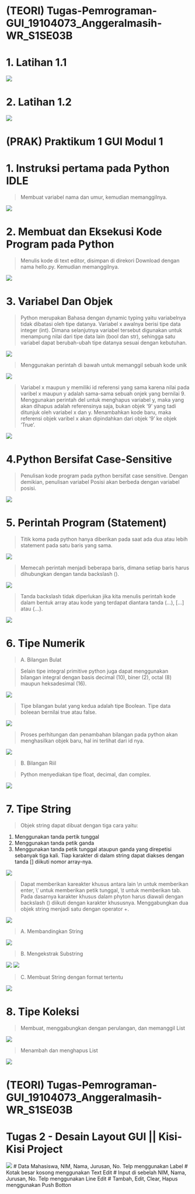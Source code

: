 # (TEORI) Tugas-Pemrograman-GUI_19104073_Anggeralmasih-WR_S1SE03B

# 1. Latihan 1.1
<img src = "https://github.com/anggeralmasih/Tugas-Pemrograman-GUI_19104073_Anggeralmasih-WR_S1SE03B/blob/main/Latihan%20GUI%20(Qt%20Designer)/Lat_1.1.png">

# 2. Latihan 1.2
<img src = "https://github.com/anggeralmasih/Tugas-Pemrograman-GUI_19104073_Anggeralmasih-WR_S1SE03B/blob/main/Latihan%20GUI%20(Qt%20Designer)/Lat_1.2.png">


# (PRAK) Praktikum 1 GUI Modul 1
# 1. Instruksi pertama pada Python IDLE
> Membuat variabel nama dan umur, kemudian memanggilnya.
<img src = "https://github.com/anggeralmasih/Pemrograman-dan-Praktikum-GUI_19104073_Anggeralmasih-WR_S1SE03B/blob/main/Praktikum%201/1.%20print%20ucok.png">

# 2. Membuat dan Eksekusi Kode Program pada Python
> Menulis kode di text editor, disimpan di direkori Download dengan nama hello.py. Kemudian memanggilnya.
<img src = "https://github.com/anggeralmasih/Pemrograman-dan-Praktikum-GUI_19104073_Anggeralmasih-WR_S1SE03B/blob/main/Praktikum%201/2.%20hello%20world%20cd%20downloads.png">

# 3. Variabel Dan Objek
> Python merupakan Bahasa dengan dynamic typing yaitu variabelnya tidak dibatasi oleh tipe datanya. Variabel x awalnya berisi tipe data integer (int). Dimana selanjutnya variabel tersebut digunakan untuk menampung nilai dari tipe data lain (bool dan str), sehingga satu variabel dapat berubah-ubah tipe datanya sesuai dengan
kebutuhan.
<img src = "https://github.com/anggeralmasih/Pemrograman-dan-Praktikum-GUI_19104073_Anggeralmasih-WR_S1SE03B/blob/main/Praktikum%201/3.%20var%20dan%20obj%201.png">

> Menggunakan perintah di bawah untuk memanggil sebuah kode unik
<img src = "https://github.com/anggeralmasih/Pemrograman-dan-Praktikum-GUI_19104073_Anggeralmasih-WR_S1SE03B/blob/main/Praktikum%201/3.%20var%20dan%20obj%202.png">

> Variabel x maupun y memiliki id referensi yang sama karena nilai pada varibel x maupun y adalah sama-sama sebuah onjek yang bernilai 9. Menggunakan perintah del untuk menghapus variabel y, maka yang akan dihapus adalah referensinya saja, bukan objek ‘9’ yang tadi ditunjuk oleh variabel x dan y. Menambahkan kode baru, maka referensi objek varibel x akan dipindahkan dari objek ‘9’ ke objek ‘True’. 
<img src = "https://github.com/anggeralmasih/Pemrograman-dan-Praktikum-GUI_19104073_Anggeralmasih-WR_S1SE03B/blob/main/Praktikum%201/3.%20var%20dan%20obj%203.png">

# 4.Python Bersifat Case-Sensitive
> Penulisan kode program pada python bersifat case sensitive. Dengan demikian, penulisan variabel Posisi akan berbeda dengan variabel posisi.
<img src = "https://github.com/anggeralmasih/Pemrograman-dan-Praktikum-GUI_19104073_Anggeralmasih-WR_S1SE03B/blob/main/Praktikum%201/4.%20case%20sensitive.png">

# 5. Perintah Program (Statement)
> Titik koma pada python
hanya diberikan pada saat ada dua atau lebih statement pada satu baris yang sama.
<img src = "https://github.com/anggeralmasih/Pemrograman-dan-Praktikum-GUI_19104073_Anggeralmasih-WR_S1SE03B/blob/main/Praktikum%201/5.%20perintah%20program%201.png">

> Memecah perintah menjadi beberapa baris, dimana setiap baris harus dihubungkan dengan tanda backslash (\).
<img src = "https://github.com/anggeralmasih/Pemrograman-dan-Praktikum-GUI_19104073_Anggeralmasih-WR_S1SE03B/blob/main/Praktikum%201/5.%20perintah%20program%202.png">

> Tanda backslash tidak diperlukan jika kita menulis perintah kode dalam bentuk
array atau kode yang terdapat diantara tanda (…), […] atau {…}.
<img src = "https://github.com/anggeralmasih/Pemrograman-dan-Praktikum-GUI_19104073_Anggeralmasih-WR_S1SE03B/blob/main/Praktikum%201/5.%20perintah%20program%203.png">

# 6. Tipe Numerik
> A. Bilangan Bulat

> Selain tipe integral primitive python juga dapat menggunakan bilangan integral dengan basis decimal (10), biner (2), octal (8) maupun heksadesimal (16).
<img src = "https://github.com/anggeralmasih/Pemrograman-dan-Praktikum-GUI_19104073_Anggeralmasih-WR_S1SE03B/blob/main/Praktikum%201/6.%20tipe%20numerik%20(bilbul)%201.png">

> Tipe bilangan bulat yang kedua adalah tipe Boolean. Tipe data boleean bernilai true atau false.
<img src = "https://github.com/anggeralmasih/Pemrograman-dan-Praktikum-GUI_19104073_Anggeralmasih-WR_S1SE03B/blob/main/Praktikum%201/6.%20tipe%20numerik%20(bilbul)%202.png">

> Proses perhitungan dan penambahan bilangan pada python akan menghasilkan objek baru, hal ini terlihat dari id nya.
<img src = "https://github.com/anggeralmasih/Pemrograman-dan-Praktikum-GUI_19104073_Anggeralmasih-WR_S1SE03B/blob/main/Praktikum%201/6.%20tipe%20numerik%20(bilbul)%203.png">

> B. Bilangan Riil

> Python menyediakan tipe float, decimal, dan complex.
<img src = "https://github.com/anggeralmasih/Pemrograman-dan-Praktikum-GUI_19104073_Anggeralmasih-WR_S1SE03B/blob/main/Praktikum%201/6.%20tipe%20numerik%20(bilriil)%204.png">

# 7. Tipe String
> Objek string dapat dibuat dengan tiga cara yaitu:
1. Menggunakan tanda pertik tunggal
2. Menggunakan tanda petik ganda
3. Menggunakan tanda petik tunggal ataupun ganda yang direpetisi sebanyak tiga kali.
Tiap karakter di dalam string dapat diakses dengan tanda [] diikuti nomor array-nya.
<img src = "https://github.com/anggeralmasih/Pemrograman-dan-Praktikum-GUI_19104073_Anggeralmasih-WR_S1SE03B/blob/main/Praktikum%201/7.%20tipe%20string%201.png">

> Dapat memberikan kareakter khusus antara lain \n untuk memberikan enter, \’ untuk memberikan petik tunggal, \t untuk memberikan tab. Pada dasarnya karakter khusus dalam phyton harus diawali dengan backslash (\) diikuti dengan karakter khususnya. Menggabungkan dua objek string menjadi satu dengan operator +.
<img src = "https://github.com/anggeralmasih/Pemrograman-dan-Praktikum-GUI_19104073_Anggeralmasih-WR_S1SE03B/blob/main/Praktikum%201/7.%20tipe%20string%202.png">

> A. Membandingkan String
<img src = "https://github.com/anggeralmasih/Pemrograman-dan-Praktikum-GUI_19104073_Anggeralmasih-WR_S1SE03B/blob/main/Praktikum%201/7.%20tipe%20string%20(banding%20string)%203.png">

> B. Mengekstrak Substring
<img src = "https://github.com/anggeralmasih/Pemrograman-dan-Praktikum-GUI_19104073_Anggeralmasih-WR_S1SE03B/blob/main/Praktikum%201/7.%20tipe%20string%20(ekstrak%20string)%204.png">

<img src = "https://github.com/anggeralmasih/Pemrograman-dan-Praktikum-GUI_19104073_Anggeralmasih-WR_S1SE03B/blob/main/Praktikum%201/7.%20tipe%20string%20(ekstrak%20string)%205.png">

> C. Membuat String dengan format tertentu
<img src = "https://github.com/anggeralmasih/Pemrograman-dan-Praktikum-GUI_19104073_Anggeralmasih-WR_S1SE03B/blob/main/Praktikum%201/7.%20tipe%20string%20(format%20tertentu)%206.png">

# 8. Tipe Koleksi
> Membuat, menggabungkan dengan perulangan, dan memanggil List
<img src = "https://github.com/anggeralmasih/Pemrograman-dan-Praktikum-GUI_19104073_Anggeralmasih-WR_S1SE03B/blob/main/Praktikum%201/8.%20tipe%20koleksi%20(create%20list)%201.png">

> Menambah dan menghapus List
<img src = "https://github.com/anggeralmasih/Pemrograman-dan-Praktikum-GUI_19104073_Anggeralmasih-WR_S1SE03B/blob/main/Praktikum%201/8.%20tipe%20koleksi%20(del%20%26%20add(insert)%20list)%202.png">

# (TEORI) Tugas-Pemrograman-GUI_19104073_Anggeralmasih-WR_S1SE03B
# Tugas 2 - Desain Layout GUI || Kisi-Kisi Project
<img src = "https://github.com/anggeralmasih/Pemrograman-dan-Praktikum-GUI_19104073_Anggeralmasih-WR_S1SE03B/blob/main/Project%20Kisi-Kisi%20GUI/Capture.PNG">
# Data Mahasiswa, NIM, Nama, Jurusan, No. Telp menggunakan Label
# Kotak besar kosong menggunakan Text Edit
# Input di sebelah NIM, Nama, Jurusan, No. Telp menggunakan Line Edit
# Tambah, Edit, Clear, Hapus menggunakan Push Botton
